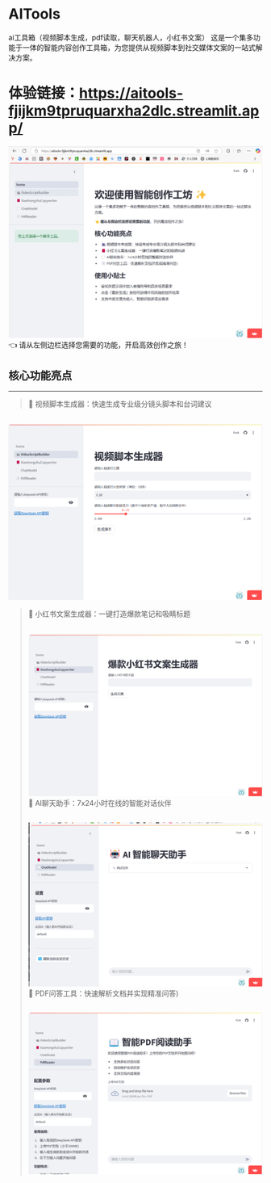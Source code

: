 # AITools
ai工具箱（视频脚本生成，pdf读取，聊天机器人，小红书文案）
这是一个集多功能于一体的智能内容创作工具箱，为您提供从视频脚本到社交媒体文案的一站式解决方案。
#
体验链接：https://aitools-fjijkm9tpruquarxha2dlc.streamlit.app/
====
![video](png/home.png)
👈 请从左侧边栏选择您需要的功能，开启高效创作之旅！

核心功能亮点
-
---
>🎥 视频脚本生成器：快速生成专业级分镜头脚本和台词建议
>##
![video](png/video.png)
>📕 小红书文案生成器：一键打造爆款笔记和吸睛标题
>##
>![video](png/redbook.png)
>💬 AI聊天助手：7x24小时在线的智能对话伙伴
>##
>![video](png/chat.png)
>📄 PDF问答工具：快速解析文档并实现精准问答)
>##
>![video](png/pdfread.png)
